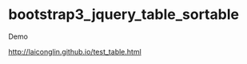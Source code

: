bootstrap3_jquery_table_sortable
================================
Demo

http://laiconglin.github.io/test_table.html
